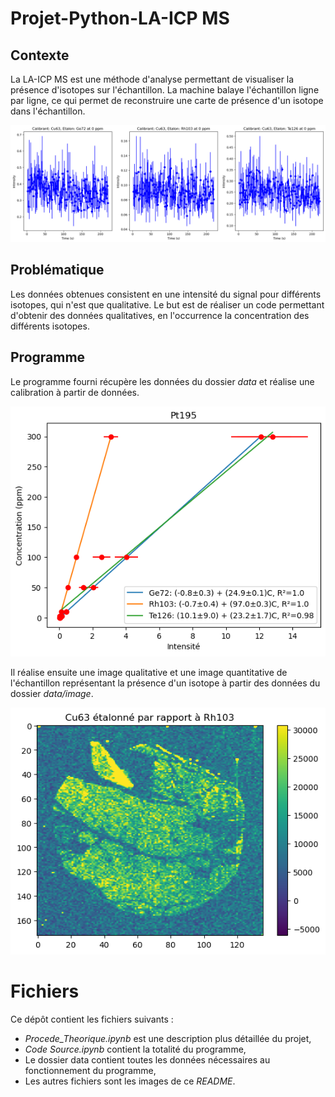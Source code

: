 # Projet-Python-LA-ICP MS

## Contexte

La LA-ICP MS est une méthode d'analyse permettant de visualiser la présence d'isotopes sur l'échantillon. La machine balaye l'échantillon ligne par ligne, ce qui permet de reconstruire une carte de présence d'un isotope dans l'échantillon. 

![Spectre d'intensité en fonction du temps](https://github.com/ABeague/Projet-Python-LA-ICPMS/blob/main/Scatter_Intensity.png)

## Problématique 
Les données obtenues consistent en une intensité du signal pour différents isotopes, qui n'est que qualitative. Le but est de réaliser un code permettant d'obtenir des données qualitatives, en l'occurrence la concentration des différents isotopes.

## Programme

Le programme fourni récupère les données du dossier *data* et réalise une calibration à partir de données.

![Exemple de courbe de calibration](https://github.com/ABeague/Projet-Python-LA-ICPMS/blob/main/Curve_Calibration.png)

Il réalise ensuite une image qualitative et une image quantitative de l'échantillon représentant la présence d'un isotope à partir des données du dossier *data/image*.

![Image quantitative](https://github.com/ABeague/Projet-Python-LA-ICPMS/blob/main/Imshow_Concentration.png)

# Fichiers

Ce dépôt contient les fichiers suivants :
- *Procede_Theorique.ipynb* est une description plus détaillée du projet,
- *Code Source.ipynb* contient la totalité du programme,
- Le dossier data contient toutes les données nécessaires au fonctionnement du programme,
- Les autres fichiers sont les images de ce *README*.
